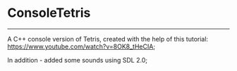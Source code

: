 # ConsoleTetris
------------

A C++ console version of Tetris, created with the help of this tutorial:
https://www.youtube.com/watch?v=8OK8_tHeCIA; 

In addition - added some sounds using SDL 2.0;
